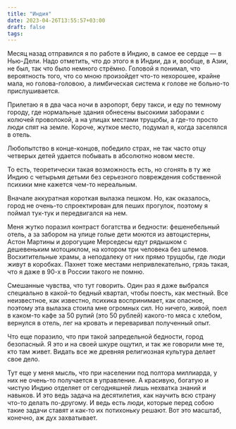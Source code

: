 ```yaml
---
title: "Индия"
date: 2023-04-26T13:55:57+03:00
draft: false
tags:
---
```


Месяц назад отправился я по работе в Индию, в самое ее сердце — в Нью-Дели. Надо отметить, что до этого я в Индии, да и, вообще, в Азии, не был, так что было немного стрёмно. Головой я понимал, что вероятность того, что со мною произойдет что-то нехорошее, крайне мала, но голова-головою, а лимбическая система к голове не больно-то прислушивается.

<!--more-->

Прилетаю я в два часа ночи в аэропорт, беру такси, и еду по темному городу, где нормальные здания обнесены высокими заборами с колючей проволокой, а на улицах местами трущобы, а где-то просто люди спят на земле. Короче, жуткое место, подумал я, когда заселялся в отель.

Любопытство в конце-концов, победило страх, не так часто отцу четверых детей удается побывать в абсолютно новом месте.

То есть, теоретически такая возможность есть, но сгонять в ту же Индию с четырьмя детьми без серьезного повреждения собственной психики мне кажется чем-то нереальным.

Вначале аккуратная короткая вылазка пешком. Но, как оказалось, город не очень-то спроектирован для пеших прогулок, поэтому я поймал тук-тук и передвигался на нем.

Меня жутко поразил контраст богатства и бедности: фешенебельный отель, а за забором на улице голые дети моются из автоцистерны, Астон Мартины и дорогущие Мерседесы едут рядышком с дешевеньким мотоциклом, на котором три человека без шлемов. Восхитительные храмы, а неподалеку от них прямо трущобы, где люди живут в коробках. Пахнет тоже местами непривлекательно, грязь такая, что я даже в 90-х в России такого не помню.

Смешанные чувства, что тут говорить. Один раз я даже выбрался специально в какой-то бедный квартал, чтобы поесть, как местный. Все неизвестное, как известно, психика воспринимает, как опасное, поэтому эта вылазка стоила мне огромных сил. Но ничего, живой, поел в каком-то кафе за 50 рупий (это 50 рублей) какого-то мяса с хлебом, вернулся в отель, лег на кровать и переваривал полученный опыт.

Что еще поразило, что при такой запредельной бедности, город безопасный. Я это и на своей шкуре ощутил, и так же говорили мне те, кто там живет. Видать все же древняя религиозная культура делает свое дело.

Тут еще у меня мысль, что при населении под полтора миллиарда, у них не очень-то получается в управление. А красивую, богатую и чистую Индию отделяет от сегодняшней лишь нехватка знаний и навыков. И это ведь задача на десятилетия, как научить всю страну что-то делать по-другому. И ведь есть люди, которые перед собою такие задачи ставят и как-то их потихоньку решают. Вот это масштаб, конечно, аж дух захватывает.

